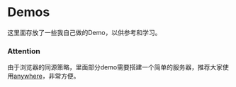 # Demos

这里面存放了一些我自己做的Demo，以供参考和学习。

### Attention

由于浏览器的同源策略，里面部分demo需要搭建一个简单的服务器，推荐大家使用[anywhere](https://github.com/JacksonTian/anywhere)，非常方便。
